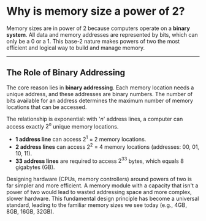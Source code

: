 # Why is memory size a power of 2?

Memory sizes are in power of 2 because computers operate on a **binary system**. All data and memory addresses are represented by bits, which can only be a 0 or a 1. This base-2 nature makes powers of two the most efficient and logical way to build and manage memory.

---

## The Role of Binary Addressing

The core reason lies in **binary addressing**. Each memory location needs a unique address, and these addresses are binary numbers. The number of bits available for an address determines the maximum number of memory locations that can be accessed.

The relationship is exponential: with '$n$' address lines, a computer can access exactly $2^n$ unique memory locations.

* **1 address line** can access $2^1$ = 2 memory locations.
* **2 address lines** can access $2^2$ = 4 memory locations (addresses: 00, 01, 10, 11).
* **33 address lines** are required to access $2^{33}$ bytes, which equals 8 gigabytes (GB).

Designing hardware (CPUs, memory controllers) around powers of two is far simpler and more efficient. A memory module with a capacity that isn't a power of two would lead to wasted addressing space and more complex, slower hardware. This fundamental design principle has become a universal standard, leading to the familiar memory sizes we see today (e.g., 4GB, 8GB, 16GB, 32GB).